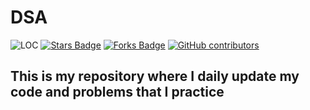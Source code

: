 # DSA

<img src="https://sloc.xyz/github/thepranaygupta/Data-Structures-and-Algorithms" alt="LOC"/> <a href="https://github.com/21Shadow10/DSA/stargazers"><img src="https://img.shields.io/github/stars/thepranaygupta/Data-Structures-and-Algorithms" alt="Stars Badge"/></a>
<a href="https://github.com/21Shadow10/DSA/network/members"><img src="https://img.shields.io/github/forks/thepranaygupta/Data-Structures-and-Algorithms" alt="Forks Badge"/></a>
<a href="https://github.com/21Shadow10/DSA/graphs/contributors"><img alt="GitHub contributors" src="https://img.shields.io/github/contributors/thepranaygupta/Data-Structures-and-Algorithms?color=2b9348"></a>

## This is my repository where I daily update my code and problems that I practice
